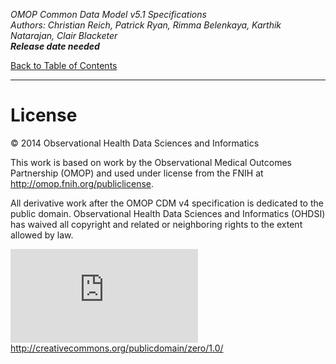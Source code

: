*OMOP Common Data Model v5.1 Specifications*
<br>*Authors: Christian Reich, Patrick Ryan, Rimma Belenkaya, Karthik Natarajan, Clair Blacketer*
<br>***Release date needed***

[Back to Table of Contents](TableofContents.md)

---

# License 

© 2014  Observational Health Data Sciences and Informatics

This work is based on work by the Observational Medical Outcomes Partnership (OMOP) and used under license from the FNIH at http://omop.fnih.org/publiclicense. 

All derivative work after the OMOP CDM v4 specification is dedicated to the public domain.  Observational Health Data Sciences and Informatics (OHDSI) has waived all copyright and related or neighboring rights to the extent allowed by law.

![](http://www.ohdsi.org/web/wiki/lib/exe/fetch.php?cache=&w=88&h=31&tok=3977bb&media=documentation:cdm:cdm:public_domain.png)
http://creativecommons.org/publicdomain/zero/1.0/ 
